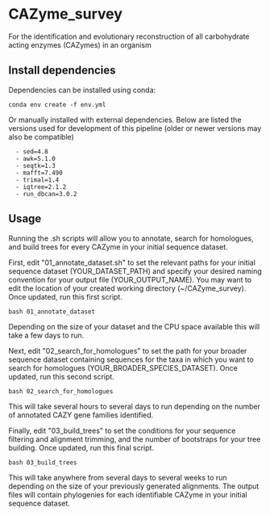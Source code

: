 # CAZyme_survey
For the identification and evolutionary reconstruction of all carbohydrate acting enzymes (CAZymes) in an organism

## Install dependencies
Dependencies can be installed using conda:

`conda env create -f env.yml`

Or manually installed with external dependencies. Below are listed the versions used for development of this pipeline (older or newer versions may also be compatible)

```
  - sed=4.8
  - awk=5.1.0
  - seqtk=1.3
  - mafft=7.490
  - trimal=1.4
  - iqtree=2.1.2
  - run_dbcan=3.0.2
```

## Usage

Running the .sh scripts will allow you to annotate, search for homologues, and build trees for every CAZyme in your initial sequence dataset.

First, edit "01_annotate_dataset.sh" to set the relevant paths for your initial sequence dataset (YOUR_DATASET_PATH) and specify your desired naming convention for your output file (YOUR_OUTPUT_NAME). You may want to edit the location of your created working directory (~/CAZyme_survey). Once updated, run this first script. 

` bash 01_annotate_dataset `

Depending on the size of your dataset and the CPU space available this will take a few days to run. 

Next, edit "02_search_for_homologues" to set the path for your broader sequence dataset containing sequences for the taxa in which you want to search for homologues (YOUR_BROADER_SPECIES_DATASET). Once updated, run this second script. 

` bash 02_search_for_homologues `

This will take several hours to several days to run depending on the number of annotated CAZY gene families identified. 

Finally, edit "03_build_trees" to set the conditions for your sequence filtering and alignment trimming, and the number of bootstraps for your tree building. Once updated, run this final script.

` bash 03_build_trees `

This will take anywhere from several days to several weeks to run depending on the size of your previously generated alignments. The output files will contain phylogenies for each identifiable CAZyme in your initial sequence dataset.
